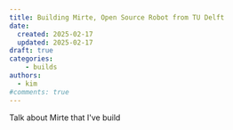 ```yaml
---
title: Building Mirte, Open Source Robot from TU Delft
date:
  created: 2025-02-17
  updated: 2025-02-17
draft: true
categories: 
    - builds
authors:
  - kim
#comments: true
---
```



Talk about Mirte that I've build
